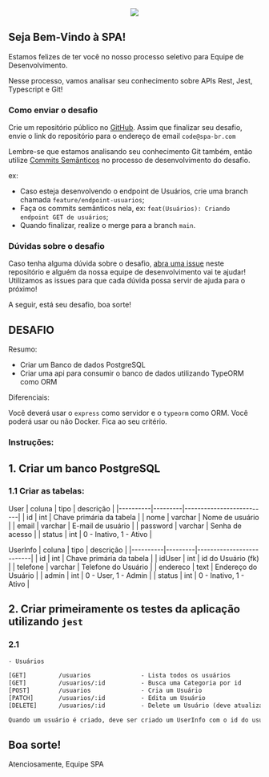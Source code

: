 <center><img src="https://avatars.githubusercontent.com/u/91892865?s=200&v=4" /></center>

## Seja Bem-Vindo à SPA!
Estamos felizes de ter você no nosso processo seletivo para Equipe de Desenvolvimento.

Nesse processo, vamos analisar seu conhecimento sobre APIs Rest, Jest, Typescript e Git!

### Como enviar o desafio

Crie um repositório público no [GitHub](https://github.com). Assim que finalizar seu desafio, envie o link do repositório para o endereço de email `code@spa-br.com`

Lembre-se que estamos analisando seu conhecimento Git também, então utilize [Commits Semânticos](https://blog.geekhunter.com.br/o-que-e-commit-e-como-usar-commits-semanticos/) no processo de desenvolvimento do desafio.

ex:

* Caso esteja desenvolvendo o endpoint de Usuários, crie uma branch chamada `feature/endpoint-usuarios`;
* Faça os commits semânticos nela, ex: `feat(Usuários): Criando endpoint GET de usuários`;
* Quando finalizar, realize o merge para a branch `main`.

### Dúvidas sobre o desafio

Caso tenha alguma dúvida sobre o desafio, [abra uma issue](https://github.com/DevTeamSPA/desafio-dev/issues) neste repositório e alguém da nossa equipe de desenvolvimento vai te ajudar! Utilizamos as issues para que cada dúvida possa servir de ajuda para o próximo!

A seguir, está seu desafio, boa sorte!

## DESAFIO

Resumo:
* Criar um Banco de dados PostgreSQL
* Criar uma api para consumir o banco de dados utilizando TypeORM como ORM

Diferenciais:

Você deverá usar o `express` como servidor e o `typeorm` como ORM. Você poderá usar ou não Docker. Fica ao seu critério.

### Instruções:

## 1. Criar um banco PostgreSQL

### 1.1 Criar as tabelas:

User
| coluna   | tipo    |        descrição         |
|----------|---------|--------------------------|
| id       | int     | Chave primária da tabela |
| nome     | varchar | Nome de usuário          |
| email    | varchar | E-mail de usuário        |
| password | varchar | Senha de acesso          |
| status   | int     | 0 - Inativo, 1 - Ativo   |

UserInfo
| coluna   | tipo    |        descrição         |
|----------|---------|--------------------------|
| id       | int     | Chave primária da tabela |
| idUser   | int     | id do Usuário (fk)       |
| telefone | varchar | Telefone do Usuário      |
| endereco | text    | Endereço do Usuário      |
| admin    | int     | 0 - User, 1 - Admin      |
| status   | int     | 0 - Inativo, 1 - Ativo   |

## 2. Criar primeiramente os testes da aplicação utilizando `jest`

### 2.1
~~~html
- Usuários

[GET]         /usuarios              - Lista todos os usuários
[GET]         /usuarios/:id          - Busca uma Categoria por id
[POST]        /usuarios              - Cria um Usuário
[PATCH]       /usuarios/:id          - Edita um Usuário
[DELETE]      /usuarios/:id          - Delete um Usuário (deve atualizar o UserInfo setando idUser como NULL para funções que utilizam essa tabela)

Quando um usuário é criado, deve ser criado um UserInfo com o id do usuário que foi criado e inserido em idUser para futuras atualizações
~~~

## Boa sorte!
Atenciosamente, Equipe SPA